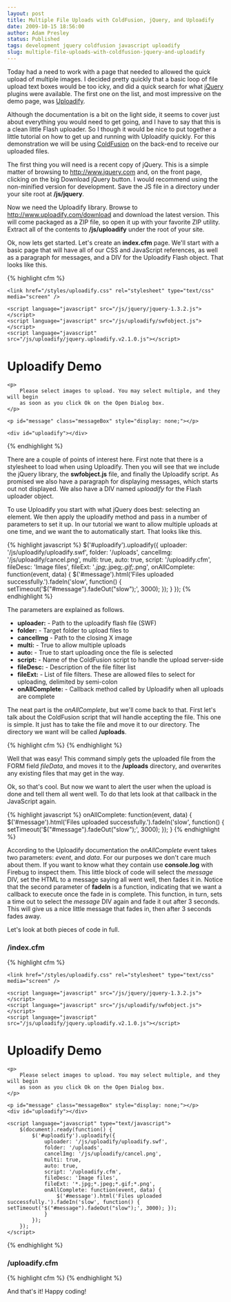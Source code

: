 ```yaml
---
layout: post
title: Multiple File Uploads with ColdFusion, jQuery, and Uploadify
date: 2009-10-15 18:56:00
author: Adam Presley
status: Published
tags: development jquery coldfusion javascript uploadify
slug: multiple-file-uploads-with-coldfusion-jquery-and-uploadify
---
```

Today had a need to work with a page that needed to allowed the quick
upload of multiple images. I decided pretty quickly that a basic loop of
file upload text boxes would be too icky, and did a quick search for
what [jQuery](http://www.jquery.com) plugins were available. The first one on the list, and
most impressive on the demo page, was [Uploadify](http://www.uploadify.com).   
  
Although the documentation is a bit on the light side, it seems to cover
just about everything you would need to get going, and I have to say
that this is a clean little Flash uploader. So I though it would be nice
to put together a little tutorial on how to get up and running with
Uploadify quickly. For this demonstration we will be using
[ColdFusion](http://www.adobe.com/devnet/coldfusion/) on the back-end to receive our uploaded files.  
  
The first thing you will need is a recent copy of jQuery. This is a
simple matter of browsing to <http://www.jquery.com> and, on the front
page, clicking on the big Download jQuery button. I would recommend
using the non-minified version for development. Save the JS file in a
directory under your site root at **/js/jquery**.   
  
Now we need the Uploadify library. Browse to
<http://www.uploadify.com/download> and download the latest version.
This will come packaged as a ZIP file, so open it up with your favorite
ZIP utility. Extract all of the contents to **/js/uploadify** under the
root of your site.  
  
Ok, now lets get started. Let's create an **index.cfm** page. We'll
start with a basic page that will have all of our CSS and JavaScript
references, as well as a paragraph for messages, and a DIV for the
Uploadify Flash object. That looks like this.  

{% highlight cfm %}
<!DOCTYPE html PUBLIC "-//W3C//DTD XHTML 1.0 Transitional//EN" "http://www.w3.org/TR/xhtml1/DTD/xhtml1-transitional.dtd">
<html>
<head>
    <meta http-equiv="content-type" content="text/html; charset=utf-8" />
    <title>Uploadify Demo</title>

    <link href="/styles/uploadify.css" rel="stylesheet" type="text/css" media="screen" />

    <script language="javascript" src="/js/jquery/jquery-1.3.2.js"></script>
    <script language="javascript" src="/js/uploadify/swfobject.js"></script>
    <script language="javascript" src="/js/uploadify/jquery.uploadify.v2.1.0.js"></script>
</head>

<body>
    <h1>Uploadify Demo</h1>

    <p>
        Please select images to upload. You may select multiple, and they will begin 
        as soon as you click Ok on the Open Dialog box.
    </p>

    <p id="message" class="messageBox" style="display: none;"></p>

    <div id="uploadify"></div>
</body>
</html>
{% endhighlight %}

There are a couple of points of interest here. First note that there is
a stylesheet to load when using Uploadify. Then you will see that we
include the jQuery library, the **swfobject.js** file, and finally the
Uploadify script. As promised we also have a paragraph for displaying
messages, which starts out not displayed. We also have a DIV named
*uploadify* for the Flash uploader object.  
  
To use Uploadify you start with what jQuery does best: selecting an
element. We then apply the uploadify method and pass in a number of
parameters to set it up. In our tutorial we want to allow multiple
uploads at one time, and we want the to automatically start. That looks
like this.  
  
{% highlight javascript %}
$('#uploadify').uploadify({
    uploader: '/js/uploadify/uploadify.swf',
    folder: '/uploads',
    cancelImg: '/js/uploadify/cancel.png',
    multi: true,
    auto: true,
    script: '/uploadify.cfm',
    fileDesc: 'Image files',
    fileExt: '*.jpg;*.jpeg;*.gif;*.png',
    onAllComplete: function(event, data) {
        $('#message').html('Files uploaded successfully.').fadeIn('slow', function() {
            setTimeout('$("#message").fadeOut("slow");', 3000); 
        });
    }
});
{% endhighlight %}

The parameters are explained as follows.  

* **uploader:** - Path to the uploadify flash file (SWF)
* **folder:** - Target folder to upload files to
* **cancelImg** - Path to the closing X image
* **multi:** - True to allow multiple uploads
* **auto:** - True to start uploading once the file is selected
* **script:** - Name of the ColdFusion script to handle the upload server-side
* **fileDesc:** - Description of the file filter list
* **fileExt:** - List of file filters. These are allowed files to select for uploading, delimited by semi-colon
* **onAllComplete:** - Callback method called by Uploadify when all uploads are complete

The neat part is the *onAllComplete*, but we'll come back to that. First
let's talk about the ColdFusion script that will handle accepting the
file. This one is simple. It just has to take the file and move it to
our directory. The directory we want will be called **/uploads**.  

{% highlight cfm %}
<cffile action="upload" filefield="form.fileData" destination="#expandPath('/')#/uploads" nameconflict="overwrite" />
{% endhighlight %}

Well that was easy! This command simply gets the uploaded file from the
FORM field *fileData*, and moves it to the **/uploads** directory, and
overwrites any existing files that may get in the way.  
  
Ok, so that's cool. But now we want to alert the user when the upload is
done and tell them all went well. To do that lets look at that callback
in the JavaScript again.  

{% highlight javascript %}
onAllComplete: function(event, data) {
    $('#message').html('Files uploaded successfully.').fadeIn('slow', function() {  setTimeout('$("#message").fadeOut("slow");', 3000); });
}
{% endhighlight %}

According to the Uploadify documentation the *onAllComplete* event takes
two parameters: *event*, and *data*. For our purposes we don't care much
about them. If you want to know what they contain use **console.log**
with Firebug to inspect them. This little block of code will select the
*message* DIV, set the HTML to a message saying all went well, then
fades it in. Notice that the second parameter of **fadeIn** is a
function, indicating that we want a callback to execute once the fade in
is complete. This function, in turn, sets a time out to select the
*message* DIV again and fade it out after 3 seconds. This will give us a
nice little message that fades in, then after 3 seconds fades away.  
  
Let's look at both pieces of code in full.  
  
### /index.cfm

{% highlight cfm %}
<!DOCTYPE html PUBLIC "-//W3C//DTD XHTML 1.0 Transitional//EN" "http://www.w3.org/TR/xhtml1/DTD/xhtml1-transitional.dtd">
<html>
<head>
    <meta http-equiv="content-type" content="text/html; charset=utf-8" />
    <title>Uploadify Demo</title>

    <link href="/styles/uploadify.css" rel="stylesheet" type="text/css" media="screen" />

    <script language="javascript" src="/js/jquery/jquery-1.3.2.js"></script>
    <script language="javascript" src="/js/uploadify/swfobject.js"></script>
    <script language="javascript" src="/js/uploadify/jquery.uploadify.v2.1.0.js"></script>
</head>
<body>
    <h1>Uploadify Demo</h1>

    <p>
        Please select images to upload. You may select multiple, and they will begin 
        as soon as you click Ok on the Open Dialog box.
    </p>

    <p id="message" class="messageBox" style="display: none;"></p>
    <div id="uploadify"></div>

    <script language="javascript" type="text/javascript">
        $(document).ready(function() {
            $('#uploadify').uploadify({
                uploader: '/js/uploadify/uploadify.swf',
                folder: '/uploads',
                cancelImg: '/js/uploadify/cancel.png',
                multi: true,
                auto: true,
                script: '/uploadify.cfm',
                fileDesc: 'Image files',
                fileExt: '*.jpg;*.jpeg;*.gif;*.png',
                onAllComplete: function(event, data) {
                    $('#message').html('Files uploaded successfully.').fadeIn('slow', function() { setTimeout('$("#message").fadeOut("slow");', 3000); });
                }
            });
        });
    </script>
</body>
</html>
{% endhighlight %}

### /uploadify.cfm

{% highlight cfm %}
<cffile action="upload" filefield="form.fileData" destination="#expandPath('/')#/uploads" nameconflict="overwrite" />
{% endhighlight %}

And that's it! Happy coding!
